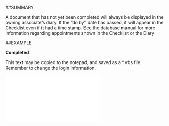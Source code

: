

##SUMMARY

A document that has not yet been completed will always be displayed in the owning associate’s diary. If the “do by” date has passed, it will appear in the Checklist even if it had a time stamp. See the database manual for more information regarding appointments shown in the Checklist or the Diary


##EXAMPLE

**Completed**

This text may be copied to the notepad, and saved as a *.vbs file. Remember to change the login information.

![](../../Examples/vbs/SODocument.Completed.vbs.txt)





